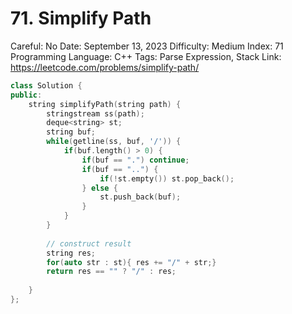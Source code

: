 # 71. Simplify Path

Careful: No
Date: September 13, 2023
Difficulty: Medium
Index: 71
Programming Language: C++
Tags: Parse Expression, Stack
Link: https://leetcode.com/problems/simplify-path/

```cpp
class Solution {
public:
    string simplifyPath(string path) {
        stringstream ss(path);
        deque<string> st;
        string buf;
        while(getline(ss, buf, '/')) {
            if(buf.length() > 0) {
                if(buf == ".") continue;
                if(buf == "..") {
                    if(!st.empty()) st.pop_back();
                } else {
                    st.push_back(buf);
                }
            }
        }
        
        // construct result
        string res;
        for(auto str : st){ res += "/" + str;}
        return res == "" ? "/" : res;
        
    }
};
```